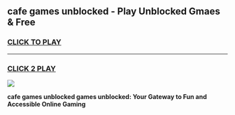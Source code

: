 
## cafe games unblocked - Play Unblocked Gmaes & Free
<h3>
<a href="https://premium.freeplayer.one?title=cafe_games_unblocked&ref=20F">CLICK TO PLAY</a></h3>
<hr>

<h3>
<a href="https://premium.freeplayer.one?title=cafe_games_unblocked&ref=20F">CLICK 2 PLAY</a>
  
</h3>

<a href="https://premium.freeplayer.one?title=cafe_games_unblocked&ref=20F/"><img src="https://clearcache.store/games.png"></a>


**cafe games unblocked games unblocked: Your Gateway to Fun and Accessible Online Gaming**
